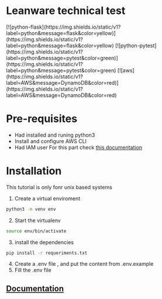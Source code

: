 
<h1> Leanware technical test </h1>
[![python-flask](https://img.shields.io/static/v1?label=python&message=flask&color=yellow)](https://img.shields.io/static/v1?label=python&message=flask&color=yellow)
[![python-pytest](https://img.shields.io/static/v1?label=python&message=pytest&color=green)](https://img.shields.io/static/v1?label=python&message=pytest&color=green)
[![aws](https://img.shields.io/static/v1?label=AWS&message=DynamoDB&color=red)](https://img.shields.io/static/v1?label=AWS&message=DynamoDB&color=red)
<h1> Pre-requisites</h1>

- Had installed and runing python3
- Install and configure AWS CLI
- Had IAM user
For this part check [this documentation](https://boto3.amazonaws.com/v1/documentation/api/latest/guide/quickstart.html#configuration)

<h1>Installation</h1>

This tutorial is only fonr unix based systems

1. Create a virtual enviroment

```bash
python3 -m venv env
```

2. Start the virtualenv

```bash
source env/bin/activate
```

3. install the dependencies

```bash
pip install -r requeriments.txt
```

4. Create a .env file , and put the content from .env.example
5. Fill the .env file
## [Documentation](/doc)
